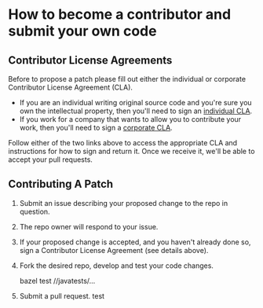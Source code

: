 # How to become a contributor and submit your own code

## Contributor License Agreements

Before to propose a patch please fill out either the individual or corporate Contributor License Agreement (CLA).

  * If you are an individual writing original source code and you're sure you own the intellectual property, then you'll need to sign an [individual CLA](http://code.google.com/legal/individual-cla-v1.0.html).
  * If you work for a company that wants to allow you to contribute your work, then you'll need to sign a [corporate CLA](http://code.google.com/legal/corporate-cla-v1.0.html).

Follow either of the two links above to access the appropriate CLA and instructions for how to sign and return it. Once we receive it, we'll be able to accept your pull requests.

## Contributing A Patch

1. Submit an issue describing your proposed change to the repo in question.
1. The repo owner will respond to your issue.
1. If your proposed change is accepted, and you haven't already done so, sign a Contributor License Agreement (see details above).
1. Fork the desired repo, develop and test your code changes.

    bazel test //javatests/...

1. Submit a pull request.
test

